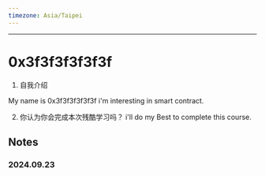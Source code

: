 ```yaml
---
timezone: Asia/Taipei
---
```


---

# 0x3f3f3f3f3f3f

1. 自我介绍

  My name is 0x3f3f3f3f3f3f i'm interesting in smart contract.

2. 你认为你会完成本次残酷学习吗？
  i'll do my Best to complete this course.

## Notes

<!-- Content_START -->

### 2024.09.23



### 

<!-- Content_END -->


